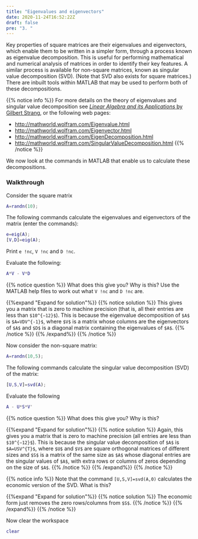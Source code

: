 ```yaml
---
title: "Eigenvalues and eigenvectors"
date: 2020-11-24T16:52:22Z
draft: false
pre: "3. "
---
```



Key properties of square matrices are their eigenvalues and eigenvectors, which enable them to be written in a simpler form, through a process known as eigenvalue decomposition.
This is useful for performing mathematical and numerical analysis of matrices in order to identify their key features.
A similar process is available for non-square matrices, known as singular value decomposition (SVD).
(Note that SVD also exists for square matrices.)
There are inbuilt tools within MATLAB that may be used to perform both of these decompositions.

{{% notice info %}}
For more details on the theory of eigenvalues and singular value decomposition see [*Linear Algebra and its Applications* by Gilbert Strang](http://solo.bodleian.ox.ac.uk/permalink/f/n28kah/oxfaleph016130511), or the following web pages:

- http://mathworld.wolfram.com/Eigenvalue.html
- http://mathworld.wolfram.com/Eigenvector.html
- http://mathworld.wolfram.com/EigenDecomposition.html
- http://mathworld.wolfram.com/SingularValueDecomposition.html
{{% /notice %}}

We now look at the commands in MATLAB that enable us to calculate these decompositions.

### Walkthrough

Consider the square matrix

```matlab
A=randn(10);
```

The following commands calculate the eigenvalues and eigenvectors of the matrix (enter the commands):

```matlab
e=eig(A);
[V,D]=eig(A);
```

Print `e !nc`, `V !nc` and `D !nc`.

Evaluate the following:

```matlab
A*V - V*D
```

{{% notice question %}}
What does this give you?
Why is this?
Use the MATLAB help files to work out what `V !nc` and `D !nc` are.

{{%expand "Expand for solution"%}}
{{% notice solution %}}
This gives you a matrix that is zero to machine precision (that is, all their entries are less than `$10^{−12}$`).
This is because the eigenvalue decomposition of `$A$` is `$A=VDV^{-1}$`, where `$V$` is a matrix whose columns are the eigenvectors of `$A$` and `$D$` is a diagonal matrix containing the eigenvalues of `$A$`.
{{% /notice %}}
{{% /expand%}}
{{% /notice %}}

Now consider the non-square matrix:

```matlab
A=randn(10,5);
```

The following commands calculate the singular value decomposition (SVD) of the matrix:

```matlab
[U,S,V]=svd(A);
```

Evaluate the following

```matlab
A - U*S*V'
```


{{% notice question %}}
What does this give you?
Why is this?

{{%expand "Expand for solution"%}}
{{% notice solution %}}
Again, this gives you a matrix that is zero to machine precision (all entries are less than `$10^{−12}$`).
This is because the singular value decomposition of `$A$` is `$A=USV^{T}$`, where `$U$` and `$V$` are square orthogonal matrices of different sizes and `$S$` is a matrix of the same size as `$A$` whose diagonal entries are the singular values of `$A$`, with extra rows or columns of zeros depending on the size of `$A$`.
{{% /notice %}}
{{% /expand%}}
{{% /notice %}}


{{% notice info %}}
Note that the command `[U,S,V]=svd(A,0)` calculates the economic version of the SVD.
What is this?

{{%expand "Expand for solution"%}}
{{% notice solution %}}
The economic form just removes the zero rows/columns from `$S$`.
{{% /notice %}}
{{% /expand%}}
{{% /notice %}}


Now clear the workspace

```matlab
clear
```
